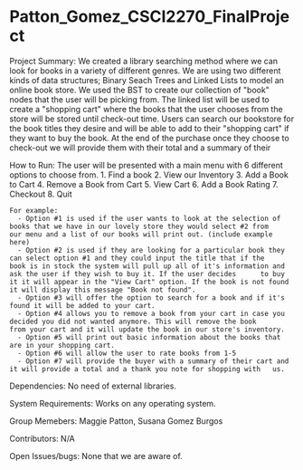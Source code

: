 # Patton_Gomez_CSCI2270_FinalProject

Project Summary: 
  We created a library searching method where we can look for books in a variety of different genres. We are using two different kinds of data structures; Binary Seach Trees and Linked Lists to model an online book store. We used the BST to create our collection of "book" nodes that the user will be picking from. The linked list will be used to create a "shopping cart" where the books that the user chooses from the store will be stored until check-out time. Users can search our bookstore for the book titles they desire and will be able to add to their "shopping cart" if they want to buy the book. At the end of the purchase once they choose to check-out we will provide them with their total and a summary of their 

How to Run: 
  The user will be presented with a main menu with 6 different options to choose from. 
    1. Find a book
    2. View our Inventory
    3. Add a Book to Cart
    4. Remove a Book from Cart
    5. View Cart
    6. Add a Book Rating
    7. Checkout
    8. Quit
    
    For example: 
      - Option #1 is used if the user wants to look at the selection of books that we have in our lovely store they would select #2 from     our menu and a list of our books will print out. (include example here)
      - Option #2 is used if they are looking for a particular book they can select option #1 and they could input the title that if the     book is in stock the system will pull up all of it's information and ask the user if they wish to buy it. If the user decides      to buy it it will appear in the "View Cart" option. If the book is not found it will display this message "Book not found". 
      - Option #3 will offer the option to search for a book and if it's found it will be added to your cart. 
      - Option #4 allows you to remove a book from your cart in case you decided you did not wanted anymore. This will remove the book       from your cart and it will update the book in our store's inventory. 
      - Option #5 will print out basic information about the books that are in your shopping cart. 
      - Option #6 will allow the user to rate books from 1-5 
      - Option #7 will provide the buyer with a summary of their cart and it will provide a total and a thank you note for shopping with   us. 

Dependencies: 
  No need of external libraries. 
  
System Requirements: 
  Works on any operating system. 
  
Group Memebers: 
  Maggie Patton, Susana Gomez Burgos

Contributors: 
  N/A 

Open Issues/bugs:
  None that we are aware of. 

        
